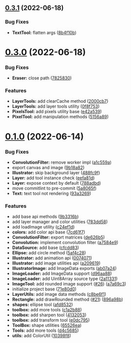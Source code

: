 ## [0.3.1](https://github.com/DevAndromeda/illustrator.js/compare/v0.3.0...v0.3.1) (2022-06-18)


### Bug Fixes

* **TextTool:** flatten args ([8b4f10b](https://github.com/DevAndromeda/illustrator.js/commit/8b4f10b537777bac22fad0537b94e7f0081ec4b4))



# [0.3.0](https://github.com/DevAndromeda/illustrator.js/compare/v0.2.0...v0.3.0) (2022-06-18)


### Bug Fixes

* **Eraser:** close path ([7825830](https://github.com/DevAndromeda/illustrator.js/commit/7825830af847bef7a9c98d2c1e8a113ce27a0a6d))


### Features

* **LayerTools:** add clearCache method ([2000cb7](https://github.com/DevAndromeda/illustrator.js/commit/2000cb7d644d9f95036acd4678f1936254e08f82))
* **LayerTools:** add layer tools utility ([0f8f753](https://github.com/DevAndromeda/illustrator.js/commit/0f8f753b01fa78a0573ef3fe9ee434aa4202093b))
* **PixelsTool:** add pixels utility base ([e42a539](https://github.com/DevAndromeda/illustrator.js/commit/e42a539a8a56335a454da4e46d9896b06600d8d3))
* **PixelTool:** add manipulation methods ([5156a89](https://github.com/DevAndromeda/illustrator.js/commit/5156a89ed3224274654bbdd069d882c77e9477ba))



# [0.1.0](https://github.com/DevAndromeda/illustrator.js/compare/71e80d0a9dc4c20c45f4e2c2b09d9a8a6e9a77ee...v0.1.0) (2022-06-14)


### Bug Fixes

* **ConvolutionFilter:** remove worker impl ([a1c559a](https://github.com/DevAndromeda/illustrator.js/commit/a1c559ab5e37e2705569cb302de2d25d6bcdfa5e))
* export canvas and image ([9b18a82](https://github.com/DevAndromeda/illustrator.js/commit/9b18a8265da6cc6a881d58413681212613bf74f9))
* **Illustrator:** skip background layer ([488fc9f](https://github.com/DevAndromeda/illustrator.js/commit/488fc9f7325f2a6c63f9e5d61faf21ece82f2ec7))
* **Layer:** add tool instance check ([eefa81d](https://github.com/DevAndromeda/illustrator.js/commit/eefa81d88ff32235cc22c21557dbafd756b3876c))
* **Layer:** expose context by default ([788adbd](https://github.com/DevAndromeda/illustrator.js/commit/788adbdce3e55c5a9a99f7f46cf99893e33fccb2))
* move commitlint to pre-commit ([5a8065f](https://github.com/DevAndromeda/illustrator.js/commit/5a8065f9d9c6063bfa70e7c944f95b85f9bad345))
* **Text:** text tool not rendering ([93a3269](https://github.com/DevAndromeda/illustrator.js/commit/93a326972e7d33d48426fd5bf03cc6d7527acfc7))


### Features

* add base api methods ([9b3316b](https://github.com/DevAndromeda/illustrator.js/commit/9b3316b327353bd01d46b2dd4fb1a5e83ca7dd3b))
* add layer manager and color utilities ([783dd58](https://github.com/DevAndromeda/illustrator.js/commit/783dd588bcc36807651df6b68769e9685793b60c))
* add loadImage utility ([c24ef1d](https://github.com/DevAndromeda/illustrator.js/commit/c24ef1d6067a8e1a115dae5e1cb7de9457f495a8))
* **colors:** add color api base ([7cd61f7](https://github.com/DevAndromeda/illustrator.js/commit/7cd61f714fef7d63f46a76941a0f75287bd6d35f))
* **ConvolutionFilter:** export matrices ([de626b5](https://github.com/DevAndromeda/illustrator.js/commit/de626b5b4ba3a8a2d84151b918ded286bd0db6a7))
* **Convolution:** implement convolution filter ([a7584e9](https://github.com/DevAndromeda/illustrator.js/commit/a7584e92509b5a6840ece734560eee7016437846))
* **DataSource:** add base ([cfcdd83](https://github.com/DevAndromeda/illustrator.js/commit/cfcdd838efd9dda15a4fe993015a455d3fa31d8a))
* **Ellipse:** add circle method ([5af4c28](https://github.com/DevAndromeda/illustrator.js/commit/5af4c28cc69ee65f87c266d7d776a645bd36adda))
* **Illustrator:** add animation api ([0074071](https://github.com/DevAndromeda/illustrator.js/commit/0074071dc4d7265caefab5e94db27460280c8a65))
* **Illustrator:** add image utilities api ([a209619](https://github.com/DevAndromeda/illustrator.js/commit/a209619802a094473c765bb598eda4d08fa9a21e))
* **IllustratorImage:** add ImageData exports ([ab07a24](https://github.com/DevAndromeda/illustrator.js/commit/ab07a24465cb37edbdfc460e9eb554f2e5374997))
* **ImageLoader:** add ImageData support ([d96aa88](https://github.com/DevAndromeda/illustrator.js/commit/d96aa880669b63d865e5e87fd3682eacada7b276))
* **ImageLoader:** add Uint8Array source type ([2a11331](https://github.com/DevAndromeda/illustrator.js/commit/2a11331764c486ef7299332a6713aff76213a00a))
* **ImageTool:** add rounded image support ([#26](https://github.com/DevAndromeda/illustrator.js/issues/26)) ([a7a69c3](https://github.com/DevAndromeda/illustrator.js/commit/a7a69c38790d5bcd0e262f20a635399b71ee2481))
* initialize project base ([71e80d0](https://github.com/DevAndromeda/illustrator.js/commit/71e80d0a9dc4c20c45f4e2c2b09d9a8a6e9a77ee))
* **LayerUtils:** add image data methods ([c8be6f1](https://github.com/DevAndromeda/illustrator.js/commit/c8be6f17a6bc7a5d843578f87d6d6d70e298d8c1))
* **Rectangle:** add drawRounded method ([#21](https://github.com/DevAndromeda/illustrator.js/issues/21)) ([896a98b](https://github.com/DevAndromeda/illustrator.js/commit/896a98b0ded928c22447f2c0d0d4c5d8b0b677d5))
* **shapes:** ellipse tool ([afd8532](https://github.com/DevAndromeda/illustrator.js/commit/afd85326862128dcfe4c8fc2afdb78156506d765))
* **toolbox:** add more tools ([c1a2b88](https://github.com/DevAndromeda/illustrator.js/commit/c1a2b8879eec74bd7e57c9f7bcff8165ffe5a7b1))
* **toolbox:** add sharpen tool ([4132053](https://github.com/DevAndromeda/illustrator.js/commit/413205398ef95da147db1999d5a1e0aaa2c3c857))
* **toolbox:** add transform tool ([e0dc795](https://github.com/DevAndromeda/illustrator.js/commit/e0dc795ef00d3eebd40c37f1446b2dd1c3265844))
* **ToolBox:** shape utilities ([65526ea](https://github.com/DevAndromeda/illustrator.js/commit/65526ea228b4b09c31868bd7101f7eace709dffd))
* **Tools:** add more tools ([d4c5685](https://github.com/DevAndromeda/illustrator.js/commit/d4c5685f2c4e77947d7e81b7d6a102a16cb98000))
* **utils:** add ColorUtil ([10398f8](https://github.com/DevAndromeda/illustrator.js/commit/10398f8096af677f043baeb767137742b3c293c9))



